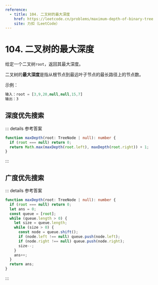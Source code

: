 ```yaml
---
reference:
  - title: 104. 二叉树的最大深度
    href: https://leetcode.cn/problems/maximum-depth-of-binary-tree
    site: 力扣（LeetCode）
---
```


# 104. 二叉树的最大深度

给定一个二叉树`root`，返回其最大深度。

二叉树的**最大深度**是指从根节点到最远叶子节点的最长路径上的节点数。

示例：

```js
输入：root = [3,9,20,null,null,15,7]
输出：3
```

## 深度优先搜索

::: details 参考答案

```ts
function maxDepth(root: TreeNode | null): number {
  if (root === null) return 0;
  return Math.max(maxDepth(root.left), maxDepth(root.right)) + 1;
}
```

:::

## 广度优先搜索

::: details 参考答案

```ts
function maxDepth(root: TreeNode | null): number {
  if (root === null) return 0;
  let ans = 0;
  const queue = [root];
  while (queue.length > 0) {
    let size = queue.length;
    while (size > 0) {
      const node = queue.shift();
      if (node.left !== null) queue.push(node.left);
      if (node.right !== null) queue.push(node.right);
      size--;
    }
    ans++;
  }
  return ans;
}
```

:::
